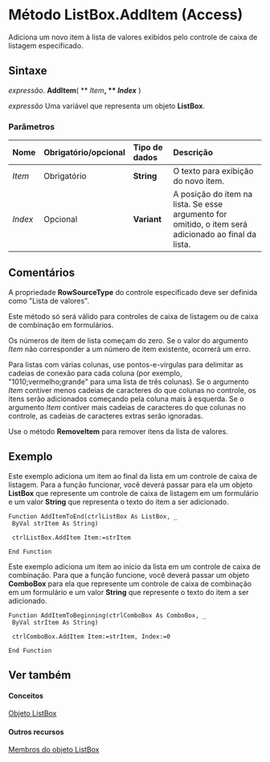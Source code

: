 
# Método ListBox.AddItem (Access)

Adiciona um novo item à lista de valores exibidos pelo controle de caixa de listagem especificado.


## Sintaxe

 _expressão_. **AddItem**( ** _Item_**, ** _Index_** )

 _expressão_ Uma variável que representa um objeto **ListBox**.


### Parâmetros



|**Nome**|**Obrigatório/opcional**|**Tipo de dados**|**Descrição**|
|:-----|:-----|:-----|:-----|
| _Item_|Obrigatório|**String**|O texto para exibição do novo item.|
| _Index_|Opcional|**Variant**|A posição do item na lista. Se esse argumento for omitido, o item será adicionado ao final da lista.|

## Comentários

A propriedade  **RowSourceType** do controle especificado deve ser definida como "Lista de valores".

Este método só será válido para controles de caixa de listagem ou de caixa de combinação em formulários.

Os números de item de lista começam do zero. Se o valor do argumento  _Item_ não corresponder a um número de item existente, ocorrerá um erro.

Para listas com várias colunas, use pontos-e-vírgulas para delimitar as cadeias de conexão para cada coluna (por exemplo, "1010;vermelho;grande" para uma lista de três colunas). Se o argumento  _Item_ contiver menos cadeias de caracteres do que colunas no controle, os itens serão adicionados começando pela coluna mais à esquerda. Se o argumento _Item_ contiver mais cadeias de caracteres do que colunas no controle, as cadeias de caracteres extras serão ignoradas.

Use o método  **RemoveItem** para remover itens da lista de valores.


## Exemplo

Este exemplo adiciona um item ao final da lista em um controle de caixa de listagem. Para a função funcionar, você deverá passar para ela um objeto  **ListBox** que represente um controle de caixa de listagem em um formulário e um valor **String** que representa o texto do item a ser adicionado.


```
Function AddItemToEnd(ctrlListBox As ListBox, _ 
 ByVal strItem As String) 
 
 ctrlListBox.AddItem Item:=strItem 
 
End Function
```

Este exemplo adiciona um item ao início da lista em um controle de caixa de combinação. Para que a função funcione, você deverá passar um objeto  **ComboBox** para ela que represente um controle de caixa de combinação em um formulário e um valor **String** que represente o texto do item a ser adicionado.




```
Function AddItemToBeginning(ctrlComboBox As ComboBox, _ 
 ByVal strItem As String) 
 
 ctrlComboBox.AddItem Item:=strItem, Index:=0 
 
End Function
```


## Ver também


#### Conceitos


[Objeto ListBox](6bc00755-34e7-4fc2-8e72-40dae2010dd8.md)
#### Outros recursos


[Membros do objeto ListBox](d87ad51b-9a46-21f3-f6d6-ef98ea8aaf6d.md)